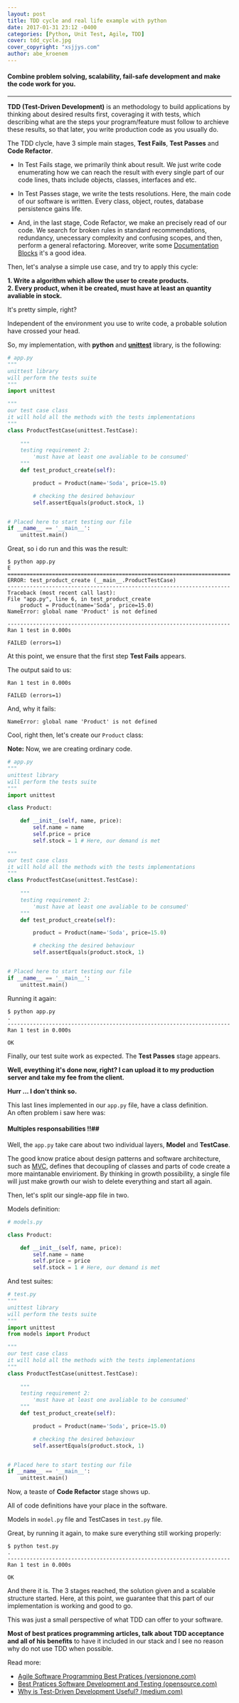 ```yaml
---
layout: post
title: TDD cycle and real life example with python
date: 2017-01-31 23:12 -0400
categories: [Python, Unit Test, Agile, TDD]
cover: tdd_cycle.jpg
cover_copyright: "xsjjys.com"
author: abe_kroenem
---
```


#### Combine problem solving, scalability, fail-safe development and make the code work for you.
------------------------------------------------------------------------------------------------


__TDD (Test-Driven Development)__ is an methodology to build applications by thinking about desired results first, 
coveraging it with tests, which describing what are the steps your program/feature must follow to archieve these results, so that later, you write production code as you usually do.

The TDD clycle, have 3 simple main stages, <span class='red'>__Test Fails__</span>, <span class='green'>__Test Passes__</span> and <span class='blue'>__Code Refactor__</span>.

* In <span class='red'>Test Fails</span> stage, we primarily think about result. 
We just write code enumerating how we can reach the result with every single part of our code lines, thats include 
objects, classes, interfaces and etc.

* In <span class='green'>Test Passes</span> stage, we write the tests resolutions.
Here, the main code of our software is written. Every class, object, routes, database persistence gains life.

* And, in the last stage, <span class='blue'>Code Refactor</span>, we make an precisely read of our code.
We search for broken rules in standard recommendations, redundancy, unecessary complexity and confusing scopes, and then, perform a general refactoring.
Moreover, write some [Documentation Blocks](https://medium.freecodecamp.org/code-comments-the-good-the-bad-and-the-ugly-be9cc65fbf83) it's a good idea.

Then, let's analyse a simple use case, and try to apply this cycle:

__1. Write a algorithm which allow the user to create products.__
<br>
__2. Every product, when it be created, must have at least an quantity avaliable in stock.__

It's pretty simple, right? 

Independent of the environment you use to write code, a probable solution have crossed your head.

So, my implementation, with __python__ and [__unittest__](https://docs.python.org/2/library/unittest.html) library, is the following:


```python
# app.py
"""
unittest library
will perform the tests suite
"""
import unittest 

"""
our test case class
it will hold all the methods with the tests implementations
"""
class ProductTestCase(unittest.TestCase):
    
    """
    testing requirement 2: 
        'must have at least one avaliable to be consumed'
    """
    def test_product_create(self):

        product = Product(name='Soda', price=15.0)

        # checking the desired behaviour
        self.assertEquals(product.stock, 1)


# Placed here to start testing our file
if __name__ == '__main__':
    unittest.main()
```

Great, so i do run and this was the result:

```shell
$ python app.py
E
======================================================================
ERROR: test_product_create (__main__.ProductTestCase)
----------------------------------------------------------------------
Traceback (most recent call last):
File "app.py", line 6, in test_product_create
    product = Product(name='Soda', price=15.0)
NameError: global name 'Product' is not defined

----------------------------------------------------------------------
Ran 1 test in 0.000s

FAILED (errors=1)
```

At this point, we ensure that the first step <span class='red'>__Test Fails__</span> appears.

The output said to us:

```
Ran 1 test in 0.000s

FAILED (errors=1)
```

And, why it fails:

```
NameError: global name 'Product' is not defined
```

Cool, right then, let's create our `Product` class:

__Note:__ Now, we are creating ordinary code.

```python
# app.py
"""
unittest library
will perform the tests suite
"""
import unittest 

class Product:

    def __init__(self, name, price):
        self.name = name
        self.price = price
        self.stock = 1 # Here, our demand is met

"""
our test case class
it will hold all the methods with the tests implementations
"""
class ProductTestCase(unittest.TestCase):
    
    """
    testing requirement 2: 
        'must have at least one avaliable to be consumed'
    """
    def test_product_create(self):

        product = Product(name='Soda', price=15.0)

        # checking the desired behaviour
        self.assertEquals(product.stock, 1)


# Placed here to start testing our file
if __name__ == '__main__':
    unittest.main()
```

Running it again:

```shell
$ python app.py
.
----------------------------------------------------------------------
Ran 1 test in 0.000s

OK
```

Finally, our test suite work as expected. The <span class='green'>__Test Passes__</span> stage appears.

__Well, eveything it's done now, right? I can upload it to my production server and take my fee from the client.__

__Hurr ... I don't think so.__

This last lines implemented in our `app.py` file, have a class definition.
<br>
An often problem i saw here was:

#### Multiples responsabilities !!##

Well, the `app.py` take care about two individual layers, __Model__ and __TestCase__.

The good know pratice about design patterns and software architecture, such as [MVC](https://medium.freecodecamp.org/model-view-controller-mvc-explained-through-ordering-drinks-at-the-bar-efcba6255053),
defines that decoupling of classes and parts of code create a more maintanable envirioment.
By thinking in growth possibility, a single file will just make growth
our wish to delete everything and start all again.

Then, let's split our single-app file in two.

Models definition: 

```python
# models.py

class Product:

    def __init__(self, name, price):
        self.name = name
        self.price = price
        self.stock = 1 # Here, our demand is met
```

And test suites:

```python
# test.py
"""
unittest library
will perform the tests suite
"""
import unittest 
from models import Product

"""
our test case class
it will hold all the methods with the tests implementations
"""
class ProductTestCase(unittest.TestCase):
    
    """
    testing requirement 2: 
        'must have at least one avaliable to be consumed'
    """
    def test_product_create(self):

        product = Product(name='Soda', price=15.0)

        # checking the desired behaviour
        self.assertEquals(product.stock, 1)


# Placed here to start testing our file
if __name__ == '__main__':
    unittest.main()
```

Now, a teaste of <span class='blue'>__Code Refactor__</span> stage shows up.

All of code definitions have your place in the software.

Models in `model.py` file and TestCases in `test.py` file. 

Great, by running it again, to make sure everything still working properly:

```shell
$ python test.py
.
----------------------------------------------------------------------
Ran 1 test in 0.000s

OK
```

And there it is. The 3 stages reached, the solution given and a scalable structure started. Here, at this point, we guarantee that this part of our implementation is working and good to go.

This was just a small perspective of what TDD can offer to your software.

__Most of best pratices programming articles, talk about TDD acceptance and all of his benefits__ to have it included in our stack and
I see no reason why do not use TDD when possible.

Read more:
* [Agile Software Programming Best Pratices (versionone.com)](https://www.versionone.com/agile-101/agile-software-programming-best-practices/)
* [Best Pratices Software Development and Testing (opensource.com)](https://opensource.com/article/17/5/30-best-practices-software-development-and-testing)
* [Why is Test-Driven Development Useful? (medium.com)](https://medium.com/@fagnerbrack/why-test-driven-development-4fb92d56487c)